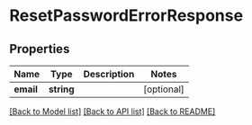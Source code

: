 # ResetPasswordErrorResponse

## Properties
Name | Type | Description | Notes
------------ | ------------- | ------------- | -------------
**email** | **string** |  | [optional] 

[[Back to Model list]](../README.md#documentation-for-models) [[Back to API list]](../README.md#documentation-for-api-endpoints) [[Back to README]](../README.md)


